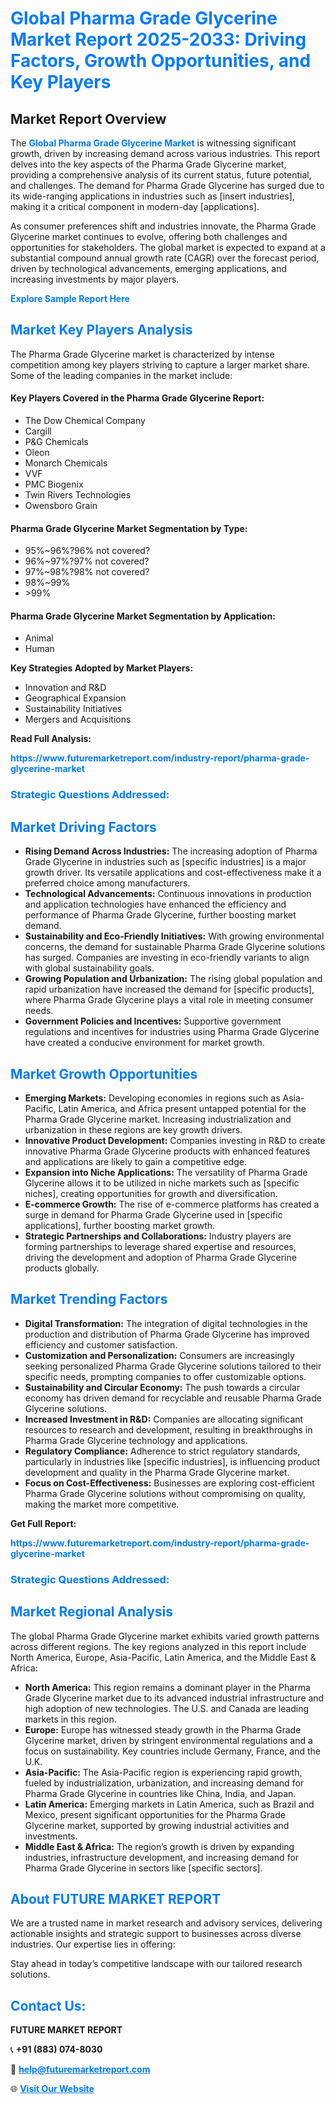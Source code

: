 <h1 style="color: #007BFF;">Global Pharma Grade Glycerine Market Report 2025-2033: Driving Factors, Growth Opportunities, and Key Players</h1>

<section id="overview">
<h2>Market Report Overview</h2>
<p>The <a href="https://www.futuremarketreport.com/industry-report/pharma-grade-glycerine-market" style="color: #007BFF; text-decoration: none;"><strong>Global Pharma Grade Glycerine Market</strong></a> is witnessing significant growth, driven by increasing demand across various industries. This report delves into the key aspects of the Pharma Grade Glycerine market, providing a comprehensive analysis of its current status, future potential, and challenges. The demand for Pharma Grade Glycerine has surged due to its wide-ranging applications in industries such as [insert industries], making it a critical component in modern-day [applications].</p>
<p>As consumer preferences shift and industries innovate, the Pharma Grade Glycerine market continues to evolve, offering both challenges and opportunities for stakeholders. The global market is expected to expand at a substantial compound annual growth rate (CAGR) over the forecast period, driven by technological advancements, emerging applications, and increasing investments by major players.</p>
</section>

<section id="overview">
<p><a href="https://www.futuremarketreport.com/request-sample/reportId=109379" style="color: #007BFF; text-decoration: none;"><strong>Explore Sample Report Here</strong></a></p>
</section>

<section id="key-players">
<h2 style="color: #007BFF;">Market Key Players Analysis</h2>
<p>The Pharma Grade Glycerine market is characterized by intense competition among key players striving to capture a larger market share. Some of the leading companies in the market include:</p>
<h4>Key Players Covered in the Pharma Grade Glycerine Report:</h4>
<ul><li>The Dow Chemical Company</li><li>Cargill</li><li>P&amp;G Chemicals</li><li>Oleon</li><li>Monarch Chemicals</li><li>VVF</li><li>PMC Biogenix</li><li>Twin Rivers Technologies</li><li>Owensboro Grain</li></ul>
<h4>Pharma Grade Glycerine Market Segmentation by Type:</h4>
<ul><li>95%~96%?96% not covered?</li><li>96%~97%?97% not covered?</li><li>97%~98%?98% not covered?</li><li>98%~99%</li><li>&gt;99%</li></ul>

<h4>Pharma Grade Glycerine Market Segmentation by Application:</h4>
<ul><li>Animal</li><li>Human</li></ul>
<p><strong>Key Strategies Adopted by Market Players:</strong></p>
<ul>
<li>Innovation and R&D</li>
<li>Geographical Expansion</li>
<li>Sustainability Initiatives</li>
<li>Mergers and Acquisitions</li>
</ul>
</section>

<section>
<p><strong>Read Full Analysis: </strong></p><a href="https://www.futuremarketreport.com/industry-report/pharma-grade-glycerine-market" style="color: #007BFF; text-decoration: none;"><strong>https://www.futuremarketreport.com/industry-report/pharma-grade-glycerine-market</strong></a>
<h3 style="color: #007BFF;">Strategic Questions Addressed:</h3>
</section>

<section id="driving-factors">
<h2 style="color: #007BFF;">Market Driving Factors</h2>
<ul>
<li><strong>Rising Demand Across Industries:</strong> The increasing adoption of Pharma Grade Glycerine in industries such as [specific industries] is a major growth driver. Its versatile applications and cost-effectiveness make it a preferred choice among manufacturers.</li>
<li><strong>Technological Advancements:</strong> Continuous innovations in production and application technologies have enhanced the efficiency and performance of Pharma Grade Glycerine, further boosting market demand.</li>
<li><strong>Sustainability and Eco-Friendly Initiatives:</strong> With growing environmental concerns, the demand for sustainable Pharma Grade Glycerine solutions has surged. Companies are investing in eco-friendly variants to align with global sustainability goals.</li>
<li><strong>Growing Population and Urbanization:</strong> The rising global population and rapid urbanization have increased the demand for [specific products], where Pharma Grade Glycerine plays a vital role in meeting consumer needs.</li>
<li><strong>Government Policies and Incentives:</strong> Supportive government regulations and incentives for industries using Pharma Grade Glycerine have created a conducive environment for market growth.</li>
</ul>
</section>

<section id="growth-opportunities">
<h2 style="color: #007BFF;">Market Growth Opportunities</h2>
<ul>
<li><strong>Emerging Markets:</strong> Developing economies in regions such as Asia-Pacific, Latin America, and Africa present untapped potential for the Pharma Grade Glycerine market. Increasing industrialization and urbanization in these regions are key growth drivers.</li>
<li><strong>Innovative Product Development:</strong> Companies investing in R&D to create innovative Pharma Grade Glycerine products with enhanced features and applications are likely to gain a competitive edge.</li>
<li><strong>Expansion into Niche Applications:</strong> The versatility of Pharma Grade Glycerine allows it to be utilized in niche markets such as [specific niches], creating opportunities for growth and diversification.</li>
<li><strong>E-commerce Growth:</strong> The rise of e-commerce platforms has created a surge in demand for Pharma Grade Glycerine used in [specific applications], further boosting market growth.</li>
<li><strong>Strategic Partnerships and Collaborations:</strong> Industry players are forming partnerships to leverage shared expertise and resources, driving the development and adoption of Pharma Grade Glycerine products globally.</li>
</ul>
</section>

<section id="trending-factors">
<h2 style="color: #007BFF;">Market Trending Factors</h2>
<ul>
<li><strong>Digital Transformation:</strong> The integration of digital technologies in the production and distribution of Pharma Grade Glycerine has improved efficiency and customer satisfaction.</li>
<li><strong>Customization and Personalization:</strong> Consumers are increasingly seeking personalized Pharma Grade Glycerine solutions tailored to their specific needs, prompting companies to offer customizable options.</li>
<li><strong>Sustainability and Circular Economy:</strong> The push towards a circular economy has driven demand for recyclable and reusable Pharma Grade Glycerine solutions.</li>
<li><strong>Increased Investment in R&D:</strong> Companies are allocating significant resources to research and development, resulting in breakthroughs in Pharma Grade Glycerine technology and applications.</li>
<li><strong>Regulatory Compliance:</strong> Adherence to strict regulatory standards, particularly in industries like [specific industries], is influencing product development and quality in the Pharma Grade Glycerine market.</li>
<li><strong>Focus on Cost-Effectiveness:</strong> Businesses are exploring cost-efficient Pharma Grade Glycerine solutions without compromising on quality, making the market more competitive.</li>
</ul>
</section>

<section>
<p><strong>Get Full Report: </strong></p><a href="https://www.futuremarketreport.com/industry-report/pharma-grade-glycerine-market" style="color: #007BFF; text-decoration: none;"><strong>https://www.futuremarketreport.com/industry-report/pharma-grade-glycerine-market</strong></a>
<h3 style="color: #007BFF;">Strategic Questions Addressed:</h3>
</section>


<section id="regional-analysis">
<h2 style="color: #007BFF;">Market Regional Analysis</h2>
<p>The global Pharma Grade Glycerine market exhibits varied growth patterns across different regions. The key regions analyzed in this report include North America, Europe, Asia-Pacific, Latin America, and the Middle East & Africa:</p>
<ul>
<li><strong>North America:</strong> This region remains a dominant player in the Pharma Grade Glycerine market due to its advanced industrial infrastructure and high adoption of new technologies. The U.S. and Canada are leading markets in this region.</li>
<li><strong>Europe:</strong> Europe has witnessed steady growth in the Pharma Grade Glycerine market, driven by stringent environmental regulations and a focus on sustainability. Key countries include Germany, France, and the U.K.</li>
<li><strong>Asia-Pacific:</strong> The Asia-Pacific region is experiencing rapid growth, fueled by industrialization, urbanization, and increasing demand for Pharma Grade Glycerine in countries like China, India, and Japan.</li>
<li><strong>Latin America:</strong> Emerging markets in Latin America, such as Brazil and Mexico, present significant opportunities for the Pharma Grade Glycerine market, supported by growing industrial activities and investments.</li>
<li><strong>Middle East & Africa:</strong> The region’s growth is driven by expanding industries, infrastructure development, and increasing demand for Pharma Grade Glycerine in sectors like [specific sectors].</li>
</ul>
</section>

<footer>
<h2 style="color: #007BFF;">About FUTURE MARKET REPORT</h2>
<p>We are a trusted name in market research and advisory services, delivering actionable insights and strategic support to businesses across diverse industries. Our expertise lies in offering:</p>

<p>Stay ahead in today’s competitive landscape with our tailored research solutions.</p>

<h2 style="color: #007BFF;">Contact Us:</h2>
<p><strong>FUTURE MARKET REPORT</strong></p>
<p>📞 <strong>+91 (883) 074-8030</strong></p>
<p>📧 <strong><a href="mailto:help@futuremarketreport.com" style="color: #007BFF;">help@futuremarketreport.com</a></strong></p>
<p>🌐 <strong><a href="https://www.futuremarketreport.com/" style="color: #007BFF;">Visit Our Website</a></strong></p>
</footer>